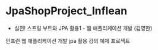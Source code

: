 # JpaShopProject_Inflean


- 실전! 스프링 부트와 JPA 활용1 - 웹 애플리케이션 개발 (김영한)

인프런 웹 애플리케이션 개발 jpa 활용 강의 예제 프로젝트
